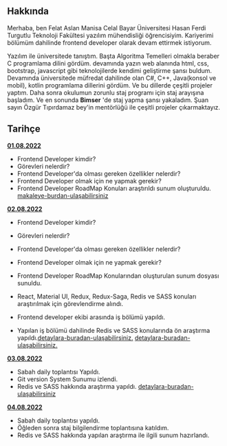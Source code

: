 ## Hakkında
Merhaba, ben Felat Aslan Manisa Celal Bayar Üniversitesi Hasan Ferdi Turgutlu Teknoloji Fakültesi yazılım mühendisliği öğrencisiyim. Kariyerimi bölümüm dahilinde  frontend developer olarak devam ettirmek istiyorum.

Yazılım ile üniversitede tanıştım. Başta Algoritma Temelleri olmakla beraber C programlama dilini gördüm. devamında yazın web alanında html, css, bootstrap, javascript gibi teknolojilerde kendimi geliştirme şansı buldum. Devamında üniversitede müfredat dahilinde olan  C#, C++, Java(konsol ve mobil), kotlin programlama dillerini gördüm. Ve bu dillerde çeşitli projeler yaptım. Daha sonra okulumun zorunlu staj programı için staj arayışına başladım. Ve en sonunda **Bimser** 'de staj yapma şansı yakaladım. Şuan sayın Özgür Tıpırdamaz bey'in mentörlüğü ile çeşitli projeler çıkarmaktayız.

## Tarihçe

[**01.08.2022**](https://www.alastyr.com/blog/frontend-developer-kimdir-ne-is-yapar/#:~:text=FrontEnd%20developer%20olarak%20ifade%20edilen,web%20sitesinin%20en%20%C3%B6nemli%20alanlar%C4%B1d%C4%B1r.)

- Frontend Developer kimdir?
- Görevleri nelerdir?
- Frontend Developer'da olması gereken özellikler nelerdir?
- Frontend Developer olmak için ne yapmak gerekir?
- Frontend Developer RoadMap 
  Konuları araştırıldı sunum oluşturuldu. [makaleye-burdan-ulaşabilirsiniz](https://www.alastyr.com/blog/frontend-developer-kimdir-ne-is-yapar/#:~:text=FrontEnd%20developer%20olarak%20ifade%20edilen,web%20sitesinin%20en%20%C3%B6nemli%20alanlar%C4%B1d%C4%B1r.)

[**02.08.2022**]()

- Frontend Developer kimdir?
- Görevleri nelerdir?
- Frontend Developer'da olması gereken özellikler nelerdir?
- Frontend Developer olmak için ne yapmak gerekir?
- Frontend Developer RoadMap 
  Konularından oluşturulan sunum dosyası sunuldu.

- React, Material UI, Redux, Redux-Saga, Redis ve SASS konuları araştırılmak için görevlendirme alındı.
- Frontend developer ekibi arasında iş bölümü yapıldı.
- Yapılan iş bölümü dahilinde Redis ve SASS konularında ön araştırma yapıldı.[detaylara-buradan-ulaşabilirsiniz.](https://devnot.com/2020/redis-nedir-temel-kullanim-alanlari-nelerdir/)
[detaylara-buradan-ulaşabilirsiniz.](https://drupart.com.tr/blog/sass-nedir-nasil-kullanilir)

[**03.08.2022**]()
- Sabah daily toplantısı Yapıldı.
- Git version System Sunumu izlendi.
- Redis ve SASS hakkında araştırma yapıldı. [detaylara-buradan-ulaşabilirsiniz]()

[**04.08.2022**]()
- Sabah daily toplantısı yapıldı.
- Öğleden sonra staj bilgilendirme toplantısına katıldım.
- Redis ve SASS hakkında yapılan araştırma ile ilgili sunum hazırlandı.
